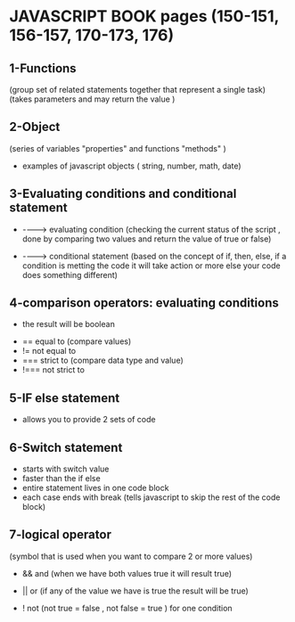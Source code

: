 # JAVASCRIPT BOOK pages (150-151, 156-157, 170-173, 176)

## 1-Functions 
(group set of related statements together that represent a single task)
(takes parameters and may return the value )

## 2-Object
(series of variables "properties" and functions "methods" )
- examples of javascript objects ( string, number, math, date)

## 3-Evaluating conditions and conditional statement

* ----> evaluating condition 
(checking the current status of the script , done by comparing two values and return the value of true or false)

* ----> conditional statement 
(based on the concept of if, then, else, if a condition is metting the code it will take action or more else your code does something different)

## 4-comparison operators: evaluating conditions
 
 * the result will be boolean 
 
 - == equal to (compare values)
 - != not equal to
 - === strict to (compare data type and value)
 - !=== not strict to 

 ## 5-IF else statement
 
 * allows you to provide 2 sets of code 

 ## 6-Switch statement

 * starts with switch value 
 * faster than the if else
 * entire statement lives in one code block 
 * each case ends with break (tells javascript to skip the rest of the code block)

 ## 7-logical operator 
 (symbol that is used when you want to compare 2 or more values)

 * && and 
 (when we have both values true it will result true)

* || or 
(if any of the value we have is true the result will be true)

* ! not 
(not true = false , not false = true ) for one condition 
               
